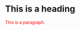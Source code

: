 <!DOCTYPE html>
<html>
<head>
<style>
p{
color:red;
}
</style>
</head>
<body>

<h1>This is a heading</h1>
<p>This is a paragraph.</p>

</body>
</html>
